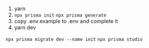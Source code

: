1. yarn
2. `npx prisma init`
   `npx prisma generate`
3. copy .env.example to .env and complete it
4. yarn dev

`npx prisma migrate dev --name init`
`npx prisma studio`
